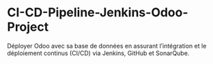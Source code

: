 # CI-CD-Pipeline-Jenkins-Odoo-Project
Déployer Odoo avec sa base de données en assurant l’intégration et le déploiement continus (CI/CD) via Jenkins, GitHub et SonarQube.
